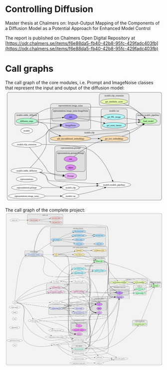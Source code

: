 # Controlling Diffusion
Master thesis at Chalmers on: Input-Output Mapping of the Components of a Diffusion Model as a Potential Approach for Enhanced Model Control

The report is published on Chalmers Open Digital Repository at [https://odr.chalmers.se/items/f6e88da5-fb40-42b8-95fc-429fadc403fb](https://odr.chalmers.se/items/f6e88da5-fb40-42b8-95fc-429fadc403fb)

# Call graphs
The call graph of the core modules, i.e. Prompt and ImageNoise classes that represent the input and output of the diffusion model:
![Alt Text](core_call_graph.png)

The call graph of the complete project:
![Alt Text](call_graph.png)